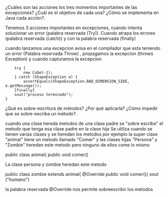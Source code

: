 ¿Cuáles son las acciones los tres momentos importantes de las excepciones? ¿Cuál es el objetivo de cada una? ¿Cómo se implementa en Java cada acción?.

Tenemos 3 acciones importantes en excepciones, cuando intenta solucionar un error (palabra reservada (Try)). Cuando atrapa los errores (palabra reservada (catch)) y con la palabra  reservada (finally) 

cuando lanzamos una excepcion avisa en el compilador que esta teniendo un error (Palabra reservada Throw) , propagamos la excepcion (throws Exception) y cuando capturamos la excepcion 

        try {
            new Cube(-1);
        } catch (ShapeException e) {
            assertEquals(ShapeException.BAD_DIMENSION_SIDE, e.getMessage());
        }finally{
        sout("proceso terminado");
    }

¿Qué es sobre-escritura de métodos? ¿Por qué aplicarla? ¿Cómo impedir que se sobre-escriba un método?.

cuando una clase hereda metodos de una clase padre se "sobre escribe" el metodo que tenga esa clase padre en la clase hija
Se utiliza cuando se tienen varias clases y se heredan los metodos por ejemplo la super clase "animal" tiene un metodo llamado "Comer" y las clases hijas "Persona" y "Zombie" heredan este metodo pero ninguno de ellos come lo mismo

public class animal{
public void comer()

La clase persona y zombie heredan este metodo

public class zombie extends animal{
@Override
public void comer(){
sout ("humano")

la palabra reservada @Override nos permite sobreescribir los metodos
